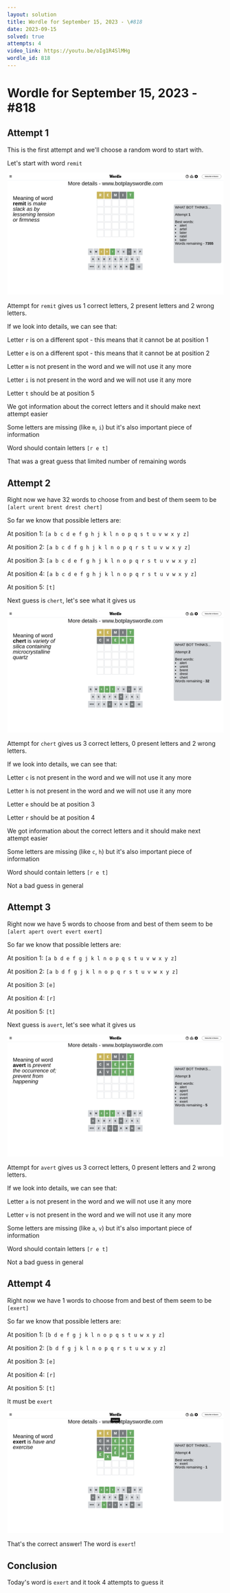 ```yaml
---
layout: solution
title: Wordle for September 15, 2023 - \#818
date: 2023-09-15
solved: true
attempts: 4
video_link: https://youtu.be/oIg1R4SlMHg
wordle_id: 818
---
```


# Wordle for September 15, 2023 - \#818

## Attempt 1

This is the first attempt and we'll choose a random word to start with.

Let's start with word `remit`

![Attempt 1](2023-09-15/attempt-1.png)

Attempt for `remit` gives us 1 correct letters, 2 present letters and 2 wrong letters.

If we look into details, we can see that:

Letter `r` is on a different spot - this means that it cannot be at position 1

Letter `e` is on a different spot - this means that it cannot be at position 2

Letter `m` is not present in the word and we will not use it any more

Letter `i` is not present in the word and we will not use it any more

Letter `t` should be at position 5

We got information about the correct letters and it should make next attempt easier

Some letters are missing (like `m`, `i`) but it's also important piece of information

Word should contain letters `[r e t]`

That was a great guess that limited number of remaining words



## Attempt 2

Right now we have 32 words to choose from and best of them seem to be `[alert urent brent drest chert]`

So far we know that possible letters are:

At position 1: `[a b c d e f g h j k l n o p q s t u v w x y z]`

At position 2: `[a b c d f g h j k l n o p q r s t u v w x y z]`

At position 3: `[a b c d e f g h j k l n o p q r s t u v w x y z]`

At position 4: `[a b c d e f g h j k l n o p q r s t u v w x y z]`

At position 5: `[t]`

Next guess is `chert`, let's see what it gives us

![Attempt 2](2023-09-15/attempt-2.png)

Attempt for `chert` gives us 3 correct letters, 0 present letters and 2 wrong letters.

If we look into details, we can see that:

Letter `c` is not present in the word and we will not use it any more

Letter `h` is not present in the word and we will not use it any more

Letter `e` should be at position 3

Letter `r` should be at position 4

We got information about the correct letters and it should make next attempt easier

Some letters are missing (like `c`, `h`) but it's also important piece of information

Word should contain letters `[r e t]`

Not a bad guess in general



## Attempt 3

Right now we have 5 words to choose from and best of them seem to be `[alert apert overt evert exert]`

So far we know that possible letters are:

At position 1: `[a b d e f g j k l n o p q s t u v w x y z]`

At position 2: `[a b d f g j k l n o p q r s t u v w x y z]`

At position 3: `[e]`

At position 4: `[r]`

At position 5: `[t]`

Next guess is `avert`, let's see what it gives us

![Attempt 3](2023-09-15/attempt-3.png)

Attempt for `avert` gives us 3 correct letters, 0 present letters and 2 wrong letters.

If we look into details, we can see that:

Letter `a` is not present in the word and we will not use it any more

Letter `v` is not present in the word and we will not use it any more

Some letters are missing (like `a`, `v`) but it's also important piece of information

Word should contain letters `[r e t]`

Not a bad guess in general



## Attempt 4

Right now we have 1 words to choose from and best of them seem to be `[exert]`

So far we know that possible letters are:

At position 1: `[b d e f g j k l n o p q s t u w x y z]`

At position 2: `[b d f g j k l n o p q r s t u w x y z]`

At position 3: `[e]`

At position 4: `[r]`

At position 5: `[t]`

It must be `exert`

![Attempt 4](2023-09-15/attempt-4.png)

That's the correct answer! The word is `exert`!

## Conclusion

Today's word is `exert` and it took 4 attempts to guess it

